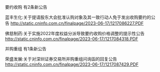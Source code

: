 要约收购 有2条新公告 

蓝丰生化:关于提请股东大会批准认购对象及其一致行动人免于发出收购要约的公告 http://static.cninfo.com.cn/finalpage/2023-06-17/1217086227.PDF 

佛慈制药:关于实施2022年度权益分派导致要约收购价格调整的提示性公告 http://static.cninfo.com.cn/finalpage/2023-06-17/1217084318.PDF 

并购重组 有1条新公告 

荣盛发展:关于对深圳证券交易所并购重组问询函的回复公告 http://static.cninfo.com.cn/finalpage/2023-06-17/1217087429.PDF 

